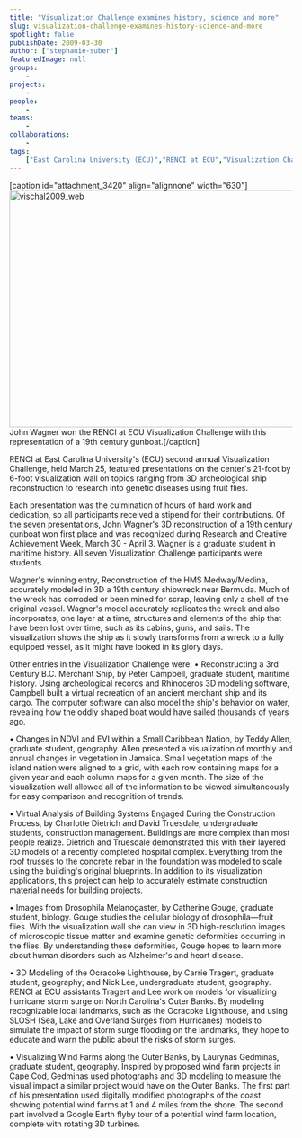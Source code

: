 ```yaml
---
title: "Visualization Challenge examines history, science and more"
slug: visualization-challenge-examines-history-science-and-more
spotlight: false
publishDate: 2009-03-30
author: ["stephanie-suber"]
featuredImage: null
groups:
    - 
projects:
    - 
people:
    - 
teams: 
    - 
collaborations:
    - 
tags:
    ["East Carolina University (ECU)","RENCI at ECU","Visualization Challenge"]
---
```

[caption id="attachment_3420" align="alignnone" width="630"]<a href="https://www.renci.org/wp-content/uploads/2009/03/vischal2009_web.jpg"><img class="wp-image-3420 size-full" title="vischal2009_web" src="https://www.renci.org/wp-content/uploads/2009/03/vischal2009_web.jpg" alt="vischal2009_web" width="630" height="422" /></a> John Wagner won the RENCI at ECU Visualization Challenge with this representation of a 19th century gunboat.[/caption]

RENCI at East Carolina University's (ECU) second annual Visualization Challenge, held March 25, featured presentations on the center's 21-foot by 6-foot visualization wall on topics ranging from 3D archeological ship reconstruction to research into genetic diseases using fruit flies.



Each presentation was the culmination of hours of hard work and dedication, so all participants received a stipend for their contributions. Of the seven presentations, John Wagner's 3D reconstruction of a 19th century gunboat won first place and was recognized during Research and Creative Achievement Week, March 30 - April 3. Wagner is a graduate student in maritime history. All seven Visualization Challenge participants were students.

Wagner's winning entry, Reconstruction of the HMS Medway/Medina, accurately modeled in 3D a 19th century shipwreck near Bermuda. Much of the wreck has corroded or been mined for scrap, leaving only a shell of the original vessel. Wagner's model accurately replicates the wreck and also incorporates, one layer at a time, structures and elements of the ship that have been lost over time, such as its cabins, guns, and sails. The visualization shows the ship as it slowly transforms from a wreck to a fully equipped vessel, as it might have looked in its glory days.

Other entries in the Visualization Challenge were:
• Reconstructing a 3rd Century B.C. Merchant Ship, by Peter Campbell, graduate student, maritime history. Using archeological records and Rhinoceros 3D modeling software, Campbell built a virtual recreation of an ancient merchant ship and its cargo. The computer software can also model the ship's behavior on water, revealing how the oddly shaped boat would have sailed thousands of years ago.

• Changes in NDVI and EVI within a Small Caribbean Nation, by Teddy Allen, graduate student, geography. Allen presented a visualization of monthly and annual changes in vegetation in Jamaica. Small vegetation maps of the island nation were aligned to a grid, with each row containing maps for a given year and each column maps for a given month. The size of the visualization wall allowed all of the information to be viewed simultaneously for easy comparison and recognition of trends.

• Virtual Analysis of Building Systems Engaged During the Construction Process, by Charlotte Dietrich and David Truesdale, undergraduate students, construction management. Buildings are more complex than most people realize. Dietrich and Truesdale demonstrated this with their layered 3D models of a recently completed hospital complex. Everything from the roof trusses to the concrete rebar in the foundation was modeled to scale using the building's original blueprints. In addition to its visualization applications, this project can help to accurately estimate construction material needs for building projects.

• Images from Drosophila Melanogaster, by Catherine Gouge, graduate student, biology. Gouge studies the cellular biology of drosophila—fruit flies. With the visualization wall she can view in 3D high-resolution images of microscopic tissue matter and examine genetic deformities occurring in the flies. By understanding these deformities, Gouge hopes to learn more about human disorders such as Alzheimer's and heart disease.

• 3D Modeling of the Ocracoke Lighthouse, by Carrie Tragert, graduate student, geography; and Nick Lee, undergraduate student, geography. RENCI at ECU assistants Tragert and Lee work on models for visualizing hurricane storm surge on North Carolina's Outer Banks. By modeling recognizable local landmarks, such as the Ocracoke Lighthouse, and using SLOSH (Sea, Lake and Overland Surges from Hurricanes) models to simulate the impact of storm surge flooding on the landmarks, they hope to educate and warn the public about the risks of storm surges.

• Visualizing Wind Farms along the Outer Banks, by Laurynas Gedminas, graduate student, geography. Inspired by proposed wind farm projects in Cape Cod, Gedminas used photographs and 3D modeling to measure the visual impact a similar project would have on the Outer Banks. The first part of his presentation used digitally modified photographs of the coast showing potential wind farms at 1 and 4 miles from the shore. The second part involved a Google Earth flyby tour of a potential wind farm location, complete with rotating 3D turbines.
